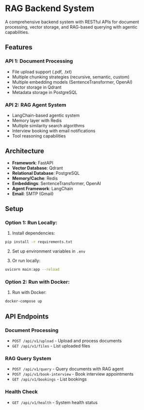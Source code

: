 # RAG Backend System

A comprehensive backend system with RESTful APIs for document processing, vector storage, and RAG-based querying with agentic capabilities.

## Features

### API 1: Document Processing
- File upload support (.pdf, .txt)
- Multiple chunking strategies (recursive, semantic, custom)
- Multiple embedding models (SentenceTransformer, OpenAI)
- Vector storage in Qdrant
- Metadata storage in PostgreSQL

### API 2: RAG Agent System
- LangChain-based agentic system
- Memory layer with Redis
- Multiple similarity search algorithms
- Interview booking with email notifications
- Tool reasoning capabilities

## Architecture

- **Framework**: FastAPI
- **Vector Database**: Qdrant
- **Relational Database**: PostgreSQL
- **Memory/Cache**: Redis
- **Embeddings**: SentenceTransformer, OpenAI
- **Agent Framework**: LangChain
- **Email**: SMTP (Gmail)

## Setup

### Option 1: Run Locally:
1. Install dependencies:
```bash
pip install -r requirements.txt
```

2. Set up environment variables in `.env`

3. Or run locally:
```bash
uvicorn main:app --reload
```
### Option 2: Run with Docker:
1. Run with Docker:
```bash
docker-compose up
```

## API Endpoints

### Document Processing
- `POST /api/v1/upload` - Upload and process documents
- `GET /api/v1/files` - List uploaded files

### RAG Query System
- `POST /api/v1/query` - Query documents with RAG agent
- `POST /api/v1/book-interview` - Book interview appointments
- `GET /api/v1/bookings` - List bookings

### Health Check
- `GET /api/v1/health` - System health status
